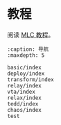 # 教程

阅读 [MLC 教程](https://mlc.ai/zh/index.html)。

```{toctree}
:caption: 导航
:maxdepth: 5

basic/index
deploy/index
transform/index
relay/index
vta/index
relax/index
tedd/index
chaos/index
test
```
